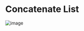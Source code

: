 #  Concatenate List

![image](https://user-images.githubusercontent.com/60442877/224878755-d40cf106-d002-4170-ab51-9cbf949e261a.png)
